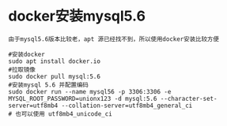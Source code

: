 # docker安装mysql5.6
`由于mysql5.6版本比较老，apt 源已经找不到，所以使用docker安装比较方便`
```shell
#安装docker
sudo apt install docker.io
#拉取镜像
sudo docker pull mysql:5.6
#安装mysql 5.6 并配置编码
sudo docker run --name mysql56 -p 3306:3306 -e MYSQL_ROOT_PASSWORD=unionx123 -d mysql:5.6 --character-set-server=utf8mb4 --collation-server=utf8mb4_general_ci 
# 也可以使用 utf8mb4_unicode_ci
```
